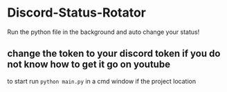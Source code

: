 # Discord-Status-Rotator
Run the python file in the background and auto change your status!

## change the token to your discord token if you do not know how to get it go on youtube

to start run ```python main.py``` in a cmd window if the project location
